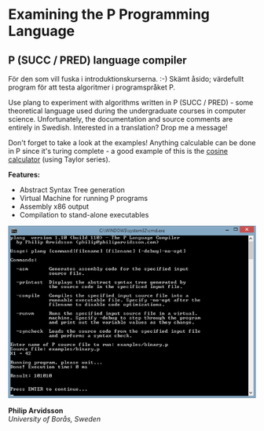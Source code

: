 # Examining the P Programming Language

## P (SUCC / PRED) language compiler

För den som vill fuska i introduktionskurserna. :-) Skämt åsido; värdefullt program för att testa algoritmer i programspråket P.

Use plang to experiment with algorithms written in P (SUCC / PRED) - some theoretical language used during the undergraduate courses in computer science. Unfortunately, the documentation and source comments are entirely in Swedish. Interested in a translation? Drop me a message!

Don't forget to take a look at the examples! Anything calculable can be done in P since it's turing complete - a good example of this is the [cosine calculator](plang/examples/cos.p) (using Taylor series).

**Features:**

* Abstract Syntax Tree generation
* Virtual Machine for running P programs
* Assembly x86 output
* Compilation to stand-alone executables

<img src="plang/images/plang.png" alt="" />

**Philip Arvidsson**<br/>
*University of Borås, Sweden*
